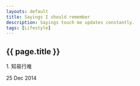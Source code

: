 ```yaml
---
layouts: default
title: Sayings I should remember
description: Sayings touch me updates constantly.
tags: [Lifestyle]
---
```

<h2> {{ page.title }} </h2>
<p> 1. 知易行难 </p>
<p> 25 Dec 2014 </p>
